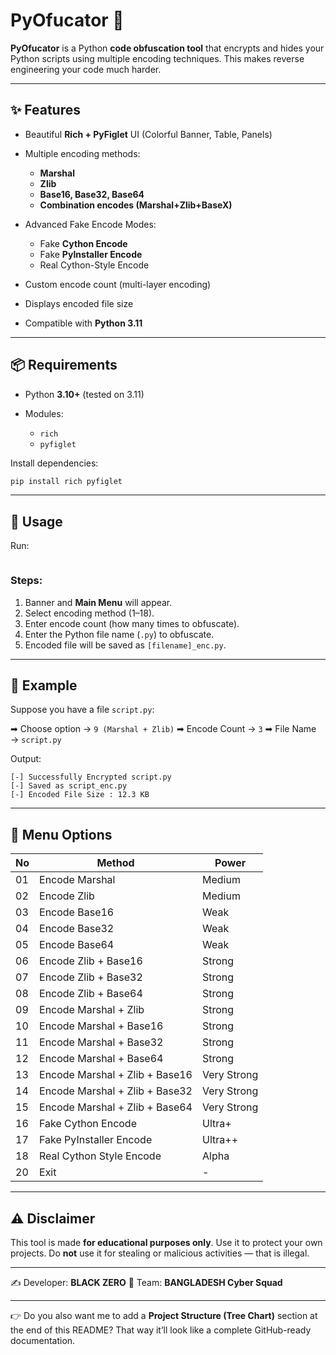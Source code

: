 

# PyOfucator 🔐

**PyOfucator** is a Python **code obfuscation tool** that encrypts and hides your Python scripts using multiple encoding techniques.
This makes reverse engineering your code much harder.

---

## ✨ Features

* Beautiful **Rich + PyFiglet** UI (Colorful Banner, Table, Panels)
* Multiple encoding methods:

  * **Marshal**
  * **Zlib**
  * **Base16, Base32, Base64**
  * **Combination encodes (Marshal+Zlib+BaseX)**
* Advanced Fake Encode Modes:

  * Fake **Cython Encode**
  * Fake **PyInstaller Encode**
  * Real Cython-Style Encode 
* Custom encode count (multi-layer encoding)
* Displays encoded file size
* Compatible with **Python 3.11**

---

## 📦 Requirements

* Python **3.10+** (tested on 3.11)
* Modules:

  * `rich`
  * `pyfiglet`

Install dependencies:

```bash
pip install rich pyfiglet
```

---

## 🚀 Usage

Run:

```bash

```

### Steps:

1. Banner and **Main Menu** will appear.
2. Select encoding method (1–18).
3. Enter encode count (how many times to obfuscate).
4. Enter the Python file name (`.py`) to obfuscate.
5. Encoded file will be saved as `[filename]_enc.py`.

---

## 🧩 Example

Suppose you have a file `script.py`:


➡ Choose option → `9 (Marshal + Zlib)`
➡ Encode Count → `3`
➡ File Name → `script.py`

Output:

```
[-] Successfully Encrypted script.py
[-] Saved as script_enc.py
[-] Encoded File Size : 12.3 KB
```

---

## 📖 Menu Options

| No | Method                          | Power       |
| -- | ------------------------------- | ----------- |
| 01 | Encode Marshal                  | Medium      |
| 02 | Encode Zlib                     | Medium      |
| 03 | Encode Base16                   | Weak        |
| 04 | Encode Base32                   | Weak        |
| 05 | Encode Base64                   | Weak        |
| 06 | Encode Zlib + Base16            | Strong      |
| 07 | Encode Zlib + Base32            | Strong      |
| 08 | Encode Zlib + Base64            | Strong      |
| 09 | Encode Marshal + Zlib           | Strong      |
| 10 | Encode Marshal + Base16         | Strong      |
| 11 | Encode Marshal + Base32         | Strong      |
| 12 | Encode Marshal + Base64         | Strong      |
| 13 | Encode Marshal + Zlib + Base16  | Very Strong |
| 14 | Encode Marshal + Zlib + Base32  | Very Strong |
| 15 | Encode Marshal + Zlib + Base64  | Very Strong |
| 16 | Fake Cython Encode              | Ultra+      |
| 17 | Fake PyInstaller Encode         | Ultra++     |
| 18 | Real Cython Style Encode        | Alpha       |
| 20 | Exit                            | -           |

---

## ⚠️ Disclaimer

This tool is made **for educational purposes only**.
Use it to protect your own projects.
Do **not** use it for stealing or malicious activities — that is illegal.

---

✍️ Developer: **BLACK ZERO**
👥 Team: **BANGLADESH Cyber Squad**

---

👉 Do you also want me to add a **Project Structure (Tree Chart)** section at the end of this README? That way it’ll look like a complete GitHub-ready documentation.
